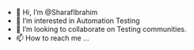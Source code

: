 - 👋 Hi, I’m @SharafIbrahim
- 👀 I’m interested in Automation Testing
- 💞️ I’m looking to collaborate on Testing communities.
- 📫 How to reach me ...  

<!---
SharafIbra/SharafIbra is a ✨ special ✨ repository because its `README.md` (this file) appears on your GitHub profile.
You can click the Preview link to take a look at your changes.
--->
